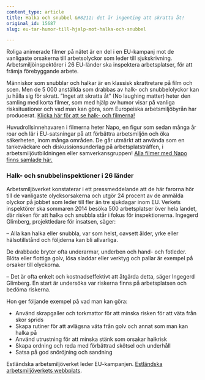 ```yaml
---
content_type: article
title: Halka och snubbel &#8211; det är ingenting att skratta åt!
original_id: 15687
slug: eu-tar-humor-till-hjalp-mot-halka-och-snubbel

---
```


Roliga animerade filmer på nätet är en del i en EU-kampanj mot de vanligaste orsakerna till arbetsolyckor som leder till sjukskrivning. Arbetsmiljöinspektörer i 26 EU-länder ska inspektera arbetsplatser, för att främja förebyggande arbete.

Människor som snubblar och halkar är en klassisk skrattretare på film och scen. Men de 5 000 anställda som drabbas av halk- och snubbelolyckor kan ju hålla sig för skratt. ”Inget att skratta åt” (No laughing matter) heter den samling med korta filmer, som med hjälp av humor visar på vanliga risksituationer och vad man kan göra, som Europeiska arbetsmiljöbyrån har producerat. [Klicka här för att se halk- och filmerna!](http://www.youtube.com/watch?v=h8IeJZsz-Sw)

Huvudrollsinnehavaren i filmerna heter Napo, en figur som sedan många år roar och lär i EU-satsningar på att förbättra arbetsmiljön och öka säkerheten, inom många områden. De går utmärkt att använda som en tankeväckare och diskussionsunderlag på arbetsplatsträffen, i arbetsmiljöutbildningen eller samverkansgruppen! [Alla filmer med Napo finns samlade här.](http://www.napofilm.net/sv)

### Halk- och snubbelinspektioner i 26 länder

Arbetsmiljöverket konstaterar i ett pressmeddelande att de här farorna hör till de vanligaste olycksorsakerna och utgör 24 procent av de anmälda olyckor på jobbet som leder till fler än tre sjukdagar inom EU. Verkets inspektörer ska sommaren 2014 besöka 500 arbetsplatser över hela landet, där risken för att halka och snubbla står i fokus för inspektionerna. Ingegerd Glimberg, projektledare för insatsen, säger:

– Alla kan halka eller snubbla, var som helst, oavsett ålder, yrke eller hälsotillstånd och följderna kan bli allvarliga.

De drabbade bryter ofta underarmar, underben och hand- och fotleder. Blöta eller flottiga golv, lösa sladdar eller verktyg och pallar är exempel på orsaker till olyckorna.

– Det är ofta enkelt och kostnadseffektivt att åtgärda detta, säger Ingegerd Glimberg. En start är undersöka var riskerna finns på arbetsplatsen och bedöma riskerna.

Hon ger följande exempel på vad man kan göra:

*   Använd skrapgaller och torkmattor för att minska risken för att väta från skor sprids
*   Skapa rutiner för att avlägsna väta från golv och annat som man kan halka på
*   Använd utrustning för att minska stänk som orsakar halkrisk
*   Skapa ordning och reda med förbättrad skötsel och underhåll
*   Satsa på god snöröjning och sandning

Estländska arbetsmiljöverket leder EU-kampanjen. [Estländska arbetsmiljöverkets webbplats](http://ti.ee/index.php?page=1793).

